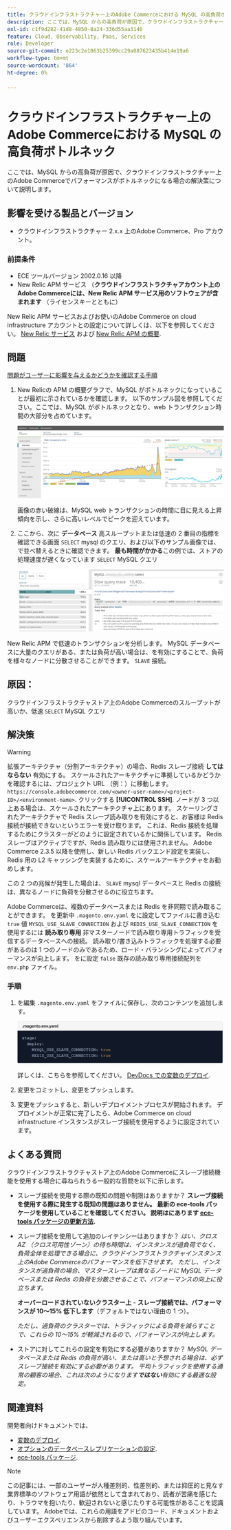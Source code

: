 ```yaml
---
title: クラウドインフラストラクチャー上のAdobe Commerceにおける MySQL の高負荷ボトルネック
description: ここでは、MySQL からの高負荷が原因で、クラウドインフラストラクチャー上のAdobe Commerceでパフォーマンスがボトルネックになる場合の解決策について説明します。
exl-id: c1f9d282-41d8-4850-8a24-336d55aa3140
feature: Cloud, Observability, Paas, Services
role: Developer
source-git-commit: e223c2e1063b25399cc29a087623435b414e19a6
workflow-type: tm+mt
source-wordcount: '864'
ht-degree: 0%

---
```


# クラウドインフラストラクチャー上のAdobe Commerceにおける MySQL の高負荷ボトルネック

ここでは、MySQL からの高負荷が原因で、クラウドインフラストラクチャー上のAdobe Commerceでパフォーマンスがボトルネックになる場合の解決策について説明します。

## 影響を受ける製品とバージョン

* クラウドインフラストラクチャー 2.x.x 上のAdobe Commerce、Pro アカウント。

### 前提条件

* ECE ツールバージョン 2002.0.16 以降
* New Relic APM サービス （**クラウドインフラストラクチャアカウント上のAdobe Commerceには、New Relic APM サービス用のソフトウェアが含まれます** （ライセンスキーとともに）

New Relic APM サービスおよびお使いのAdobe Commerce on cloud infrastructure アカウントとの設定について詳しくは、以下を参照してください。 [New Relic サービス](https://devdocs.magento.com/guides/v2.3/cloud/project/new-relic.html) および [New Relic APM の概要](https://docs.newrelic.com/docs/apm/new-relic-apm/getting-started/introduction-apm/).

## 問題

<u>問題がユーザーに影響を与えるかどうかを確認する手順</u>

1. New Relicの APM の概要グラフで、MySQL がボトルネックになっていることが最初に示されているかを確認します。 以下のサンプル図を参照してください。ここでは、MySQL がボトルネックとなり、web トランザクション時間の大部分を占めています。

   ![KB-372_image002.png](assets/KB-372_image002.png)

   画像の赤い破線は、MySQL web トランザクションの時間に目に見える上昇傾向を示し、さらに高いレベルでピークを迎えています。
1. ここから、次に **データベース** 高スループットまたは低速の 2 番目の指標を確認できる画面 `SELECT` mysql のクエリ、および以下のサンプル画像では、で並べ替えるときに確認できます。 **最も時間がかかる**&#x200B;この例では、ストアの処理速度が遅くなっています `SELECT` MySQL クエリ

   ![KB-372_image003_BlurredExtension.png](assets/KB-372_image003_BlurredExtension.png)

New Relic APM で低速のトランザクションを分析します。 MySQL データベースに大量のクエリがある、または負荷が高い場合は、を有効にすることで、負荷を様々なノードに分散させることができます。 `SLAVE` 接続。

## 原因：

クラウドインフラストラクチャストア上のAdobe Commerceのスループットが高いか、低速 `SELECT` MySQL クエリ

## 解決策

>[!WARNING]
>
>拡張アーキテクチャ（分割アーキテクチャ）の場合、Redis スレーブ接続 **してはならない** 有効にする。 スケールされたアーキテクチャに準拠しているかどうかを確認するには、プロジェクト URL （例：）に移動します。 `https://console.adobecommerce.com/<owner-user-name>/<project-ID>/<environment-name>`. クリックする **[!UICONTROL SSH]**. ノードが 3 つ以上ある場合は、スケールされたアーキテクチャ上にあります。 スケーリングされたアーキテクチャで Redis スレーブ読み取りを有効にすると、お客様は Redis 接続が接続できないというエラーを受け取ります。 これは、Redis 接続を処理するためにクラスターがどのように設定されているかに関係しています。 Redis スレーブはアクティブですが、Redis 読み取りには使用されません。 Adobe Commerce 2.3.5 以降を使用し、新しい Redis バックエンド設定を実装し、Redis 用の L2 キャッシングを実装するために、スケールアーキテクチャをお勧めします。

この 2 つの兆候が発生した場合は、 `SLAVE` mysql データベースと Redis の接続は、異なるノードに負荷を分散させるのに役立ちます。

Adobe Commerceは、複数のデータベースまたは Redis を非同期で読み取ることができます。 を更新中 `.magento.env.yaml` をに設定してファイルに書き込む `true` 値 `MYSQL_USE_SLAVE_CONNECTION` および `REDIS_USE_SLAVE_CONNECTION` を使用するには **読み取り専用** 非マスターノードで読み取り専用トラフィックを受信するデータベースへの接続。 読み取り/書き込みトラフィックを処理する必要があるのは 1 つのノードのみであるため、ロード・バランシングによってパフォーマンスが向上します。 をに設定 `false` 既存の読み取り専用接続配列を `env.php` ファイル。

### 手順

1. を編集 `.magento.env.yaml` をファイルに保存し、次のコンテンツを追加します。

   ![KB-372_image004.png](assets/KB-372_image004.png)

   詳しくは、こちらを参照してください。 [DevDocs での変数のデプロイ](https://devdocs.magento.com/cloud/env/variables-deploy.html#mysql_use_slave_connection).

1. 変更をコミットし、変更をプッシュします。
1. 変更をプッシュすると、新しいデプロイメントプロセスが開始されます。 デプロイメントが正常に完了したら、Adobe Commerce on cloud infrastructure インスタンスがスレーブ接続を使用するように設定されています。

## よくある質問

クラウドインフラストラクチャストア上のAdobe Commerceにスレーブ接続機能を使用する場合に尋ねられうる一般的な質問を以下に示します。

* スレーブ接続を使用する際の既知の問題や制限はありますか？ **スレーブ接続を使用する際に発生する既知の問題はありません。 最新の ece-tools パッケージを使用していることを確認してください。 説明はにあります [ece-tools パッケージの更新方法](https://devdocs.magento.com/cloud/project/ece-tools-update.html).**
* スレーブ接続を使用して追加のレイテンシーはありますか？ *はい、クロス AZ （クロス可用性ゾーン）の待ち時間は、インスタンスが過負荷でなく、負荷全体を処理できる場合に、クラウドインフラストラクチャインスタンス上のAdobe Commerceのパフォーマンスを低下させます。 ただし、インスタンスが過負荷の場合、マスタースレーブは異なるノードに MySQL データベースまたは Redis の負荷を分散させることで、パフォーマンスの向上に役立ちます。*

  **オーバーロードされていないクラスター上** -  **スレーブ接続では、パフォーマンスが 10～15% 低下します**（デフォルトではない理由の 1 つ）。

  *ただし、過負荷のクラスターでは、トラフィックによる負荷を減らすことで、これらの 10～15% が軽減されるので、パフォーマンスが向上します。*
* ストアに対してこれらの設定を有効にする必要がありますか？ *MySQL データベースまたは Redis の負荷が高い、または高いと予想される場合は、必ずスレーブ接続を有効にする必要があります。 平均トラフィックを使用する通常の顧客の場合、これは次のようになります&#x200B;**ではない**有効にする最適な設定。*

## 関連資料

開発者向けドキュメントでは、

* [変数のデプロイ](https://devdocs.magento.com/cloud/env/variables-deploy.html).
* [オプションのデータベースレプリケーションの設定](https://devdocs.magento.com/guides/v2.3/config-guide/multi-master/multi-master_slavedb.html).
* [ece-tools パッケージ](https://devdocs.magento.com/cloud/reference/ece-tools-reference.html).

>[!NOTE]
>
>この記事には、一部のユーザーが人種差別的、性差別的、または抑圧的と見なす業界標準のソフトウェア用語が依然として含まれており、読者が苦痛を感じたり、トラウマを抱いたり、歓迎されないと感じたりする可能性があることを認識しています。 Adobeでは、これらの用語をアドビのコード、ドキュメントおよびユーザーエクスペリエンスから削除するよう取り組んでいます。
